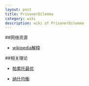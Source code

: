 ```yaml
---
layout: post
title: PrisonerDilemma
category: wiki
description: wiki of PrisonerDilemma
---
```


##网络资源

* [wikipedia解释](http://zh.wikipedia.org/wiki/%E5%9B%9A%E5%BE%92%E5%9B%B0%E5%A2%83#.E7.BB.8F.E5.85.B8.E7.9A.84.E5.9B.9A.E5.BE.92.E5.9B.B0.E5.A2.83)

##相关理论

* [帕累托最优](http://zh.wikipedia.org/wiki/%E5%B8%95%E7%B4%AF%E6%89%98%E6%9C%80%E4%BC%98)

* [纳什均衡](http://zh.wikipedia.org/wiki/%E7%B4%8D%E4%BB%80%E5%9D%87%E8%A1%A1%E9%BB%9E)